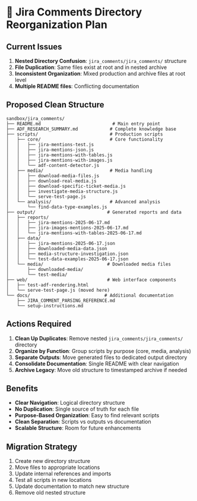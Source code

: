 # 🔧 Jira Comments Directory Reorganization Plan

## Current Issues

1. **Nested Directory Confusion**: `jira_comments/jira_comments/` structure
2. **File Duplication**: Same files exist at root and in nested archive
3. **Inconsistent Organization**: Mixed production and archive files at root level
4. **Multiple README files**: Conflicting documentation

## Proposed Clean Structure

```
sandbox/jira_comments/
├── README.md                           # Main entry point
├── ADF_RESEARCH_SUMMARY.md            # Complete knowledge base
├── scripts/                           # Production scripts
│   ├── core/                          # Core functionality
│   │   ├── jira-mentions-test.js
│   │   ├── jira-mentions-json.js
│   │   ├── jira-mentions-with-tables.js
│   │   ├── jira-mentions-with-images.js
│   │   └── adf-content-detector.js
│   ├── media/                         # Media handling
│   │   ├── download-media-files.js
│   │   ├── download-real-media.js
│   │   ├── download-specific-ticket-media.js
│   │   ├── investigate-media-structure.js
│   │   └── serve-test-page.js
│   └── analysis/                      # Advanced analysis
│       └── find-data-type-examples.js
├── output/                           # Generated reports and data
│   ├── reports/
│   │   ├── jira-mentions-2025-06-17.md
│   │   ├── jira-images-mentions-2025-06-17.md
│   │   └── jira-mentions-with-tables-2025-06-17.md
│   ├── data/
│   │   ├── jira-mentions-2025-06-17.json
│   │   ├── downloaded-media-data.json
│   │   ├── media-structure-investigation.json
│   │   └── test-data-examples-2025-06-17.json
│   └── media/                        # Downloaded media files
│       ├── downloaded-media/
│       └── test-media/
├── web/                              # Web interface components
│   ├── test-adf-rendering.html
│   └── serve-test-page.js (moved here)
└── docs/                            # Additional documentation
    ├── JIRA_COMMENT_PARSING_REFERENCE.md
    └── setup-instructions.md
```

## Actions Required

1. **Clean Up Duplicates**: Remove nested `jira_comments/jira_comments/` directory
2. **Organize by Function**: Group scripts by purpose (core, media, analysis)
3. **Separate Outputs**: Move generated files to dedicated output directory
4. **Consolidate Documentation**: Single README with clear navigation
5. **Archive Legacy**: Move old structure to timestamped archive if needed

## Benefits

- **Clear Navigation**: Logical directory structure
- **No Duplication**: Single source of truth for each file
- **Purpose-Based Organization**: Easy to find relevant scripts
- **Clean Separation**: Scripts vs outputs vs documentation
- **Scalable Structure**: Room for future enhancements

## Migration Strategy

1. Create new directory structure
2. Move files to appropriate locations
3. Update internal references and imports
4. Test all scripts in new locations
5. Update documentation to match new structure
6. Remove old nested structure